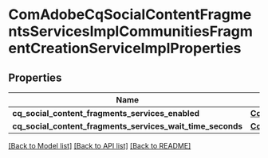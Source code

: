 # ComAdobeCqSocialContentFragmentsServicesImplCommunitiesFragmentCreationServiceImplProperties

## Properties
Name | Type | Description | Notes
------------ | ------------- | ------------- | -------------
**cq_social_content_fragments_services_enabled** | [**ConfigNodePropertyBoolean**](ConfigNodePropertyBoolean.md) |  | [optional] 
**cq_social_content_fragments_services_wait_time_seconds** | [**ConfigNodePropertyInteger**](ConfigNodePropertyInteger.md) |  | [optional] 

[[Back to Model list]](../README.md#documentation-for-models) [[Back to API list]](../README.md#documentation-for-api-endpoints) [[Back to README]](../README.md)


